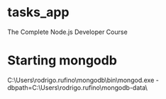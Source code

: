 # tasks_app
The Complete Node.js Developer Course

# Starting mongodb
C:\Users\rodrigo.rufino\mongodb\bin\mongod.exe -dbpath=C:\Users\rodrigo.rufino\mongodb-data\